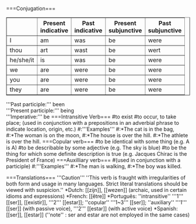 ===Conjugation===
<table border=1>
<tr><th>  <th>Present<br>indicative<th>Past<br>indicative
<th>Present<br>subjunctive<th>Past<br>subjunctive</tr>
<tr><td>I</td><td>am</td><td>was</td><td>be</td><td>were</td>
<tr><td>thou</td><td>art</td><td>wast</td><td>be</td><td>wert</td>
<tr><td>he/she/it</td><td>is</td><td>was</td><td>be</td><td>were</td>
<tr><td>we</td><td>are</td><td>were</td><td>be</td><td>were</td>
<tr><td>you</td><td>are</td><td>were</td><td>be</td><td>were</td>
<tr><td>they</td><td>are</td><td>were</td><td>be</td><td>were</td>
</table>
'''Past participle:''' been<br>
'''Present participle:''' being<br>
'''Imperative:''' be
===Intransitive Verb===
#to exist
#to occur, to take place; (used in conjunction with a prepositions in an adverbial phrase to indicate location, origin, etc.)
#:'''Examples'''
#:*The cat is in the bag, 
#:*The woman is on the moon, 
#:*The house is over the hill.
#:*The athlete is over the hill.
===Copular verb===
#to be identical with some thing (e.g. A is A) 
#to be describable by some adjective (e.g. The sky is blue)
#to be the thing for which some definite description is true (e.g. Jacques Chirac is the President of France)
===Auxilliary verb===
#(used in conjunction with a participle)
#:'''Examples'''
#:*The man is walking, 
#:*The boy was killed.

===Translations===
'''Caution''' ''This verb is fraught with irregularities of both form and usage in many languages.  Strict literal translations should be viewed with suspicion.''
*Dutch: [[zijn]], [[wezen]] (archaic, used in certain idioms and expressions)
*French: [[être]]
*Português: ''intransitive'' '''1''' [[ser]], [[existir]], '''2''' [[estar]]; ''copular'' '''1~3''' [[ser]]; ''auxiliary'' '''1''' [[ser]] (with passive voice), '''2''' [[estar]] (with active voice)
*Spanish: [[ser]], [[estar]] (''note'' : ser and estar are not employed in the same cases)